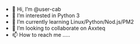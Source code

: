- 👋 Hi, I’m @user-cab
- 👀 I’m interested in Python 3
- 🌱 I’m currently learning Linux/Python/Nod.js/PM2
- 💞️ I’m looking to collaborate on Axxteq
- 📫 How to reach me .....

<!---
user-cab/user-cab is a ✨ special ✨ repository because its `README.md` (this file) appears on your GitHub profile.
You can click the Preview link to take a look at your changes.
--->
